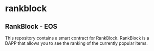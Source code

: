 # rankblock

## RankBlock - EOS
This repository contains a smart contract for RankBlock.
RankBlock is a DAPP that allows you to see the ranking of the currently popular items.
